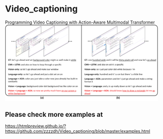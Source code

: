 # Video_captioning
Programming Video Captioning with Action-Aware Multimodal Transformer
![](/examples/result.jpg)


## Please check more examples at 
https://htmlpreview.github.io/?https://github.com/zzzzdh/Video_captioning/blob/master/examples.html
